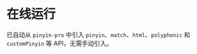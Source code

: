 # 在线运行

已自动从 `pinyin-pro` 中引入 `pinyin`、`match`、`html`、`polyphonic` 和 `customPinyin` 等 API，无需手动引入。

<code-run></code-run>
